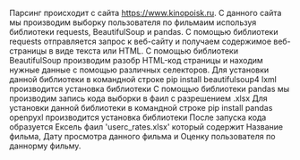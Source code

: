 Парсинг происходит с сайта https://www.kinopoisk.ru. С данного сайта мы производим выборку пользователя по фильмаим используя библиотеки requests, BeautifulSoup и pandas. С помощью библиотеки requests отправляется запрос к веб-сайту и получаем содержимое веб-страницы в виде текста или HTML. С помощью библиотеки BeautifulSoup производим разобр HTML-код страницы и находим нужные данные с помощью различных селекторов. Для установки данной библиотеки в командной строке pip install beautifulsoup4 lxml производится установка библиотеки С помощью библиотеки pandas мы производим запись кода выборки в фаил с разрешением .xlsx Для установки данной библиотеки в командной строке pip install pandas openpyxl производится установка библиотеки После запуска кода образуется Ексель фаил 'userс_rates.xlsx' который содержит Название фильма, Дату просмотра данного фильма и Оценку пользователя по даннорму фильму.

